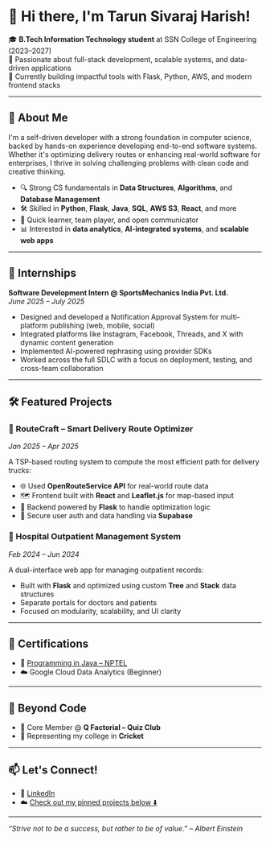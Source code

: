 # 👋 Hi there, I'm Tarun Sivaraj Harish!

🎓 **B.Tech Information Technology student** at SSN College of Engineering (2023–2027)  
🚀 Passionate about full-stack development, scalable systems, and data-driven applications  
🔧 Currently building impactful tools with Flask, Python, AWS, and modern frontend stacks

---

## 🌟 About Me

I'm a self-driven developer with a strong foundation in computer science, backed by hands-on experience developing end-to-end software systems. Whether it's optimizing delivery routes or enhancing real-world software for enterprises, I thrive in solving challenging problems with clean code and creative thinking.

- 🔍 Strong CS fundamentals in **Data Structures**, **Algorithms**, and **Database Management**
- 🛠️ Skilled in **Python**, **Flask**, **Java**, **SQL**, **AWS S3**, **React**, and more
- 💬 Quick learner, team player, and open communicator
- 📊 Interested in **data analytics**, **AI-integrated systems**, and **scalable web apps**

---

## 💼 Internships

**Software Development Intern @ SportsMechanics India Pvt. Ltd.**  
*June 2025 – July 2025*

- Designed and developed a Notification Approval System for multi-platform publishing (web, mobile, social)
- Integrated platforms like Instagram, Facebook, Threads, and X with dynamic content generation
- Implemented AI-powered rephrasing using provider SDKs
- Worked across the full SDLC with a focus on deployment, testing, and cross-team collaboration

---

## 🛠️ Featured Projects

### 🚚 RouteCraft – Smart Delivery Route Optimizer  
*Jan 2025 – Apr 2025*

A TSP-based routing system to compute the most efficient path for delivery trucks:
- 🌐 Used **OpenRouteService API** for real-world route data
- 🗺️ Frontend built with **React** and **Leaflet.js** for map-based input
- 🧠 Backend powered by **Flask** to handle optimization logic
- 🔐 Secure user auth and data handling via **Supabase**

### 🏥 Hospital Outpatient Management System  
*Feb 2024 – Jun 2024*

A dual-interface web app for managing outpatient records:
- Built with **Flask** and optimized using custom **Tree** and **Stack** data structures
- Separate portals for doctors and patients
- Focused on modularity, scalability, and UI clarity

---

## 🧠 Certifications

- 📜 [Programming in Java – NPTEL](https://archive.nptel.ac.in/content/noc/NOC24/SEM2/Ecertificates/106/noc24-cs105/Course/NPTEL24CS105S123310441904357001.pdf)
- ☁️ Google Cloud Data Analytics (Beginner)

---

## 🏏 Beyond Code

- 🧠 Core Member @ **Q Factorial – Quiz Club**
- 🏏 Representing my college in **Cricket**

---

## 📫 Let's Connect!

- 🔗 [LinkedIn](https://www.linkedin.com/in/tarun-sivaraj-harish-98b235305/)
- ☁️ [Check out my pinned projects below ⬇️](#)

---

_“Strive not to be a success, but rather to be of value.” – Albert Einstein_

